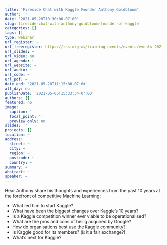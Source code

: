 ```yaml
---
title: 'Fireside Chat with Kaggle Founder Anthony Goldbloom'
author: ''
date: '2021-05-20T10:30:00-07:00'
slug: fireside-chat-with-anthony-goldbloom-founder-of-kaggle
categories: []
tags: []
type: webinar
url_register: ~
url_freeregister: https://rss.org.uk/training-events/events/events-2021/sections/fireside-chat-with-kaggle-founder-anthony-goldbloo/
url_slides: ~
url_video: no
url_agenda: ~
url_website: ~
url_audio: ~
url_code: ~
url_pdf: ~
date_end: '2021-05-20T11:15:00-07:00'
all_day: no
publishDate: '2021-05-05T15:33:34-07:00'
authors: []
featured: no
image:
  caption: ''
  focal_point: ''
  preview_only: no
slides: ''
projects: []
location: ~
address:
  street: ~
  city: ~
  region: ~
  postcode: ~
  country: ~
summary: ~
abstract: ~
speaker: ~
---
```

<!--more-->
Hear Anthony share his thoughts and experiences from the past 10 years at the forefront of competitive Machine Learning:  
- What led him to start Kaggle?  
- What have been the biggest changes over Kaggle’s 10 years?  
- Is a Kaggle competition winner ever viable to be operationalised?  
- What are the pros and cons of being acquired by Google?  
- How do organisations best use the Kaggle community?  
- Is Kaggle good for its members? (is it a fair exchange?)  
- What’s next for Kaggle?  